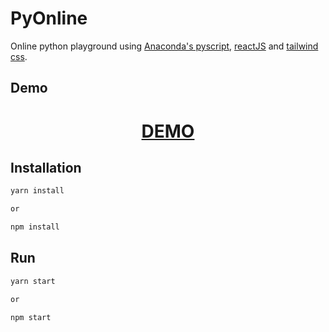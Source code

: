 # PyOnline

Online python playground using [Anaconda's pyscript](https://pyscript.net/), [reactJS](https://reactjs.org/) and [tailwind css](https://tailwindcss.com).

## Demo

<div align="center">
  <h1><a href="https://pyonline.constantine.dev"> DEMO </a></h1>
</div>

## Installation

```bash
yarn install

or

npm install
```

## Run

```bash
yarn start

or

npm start
```
